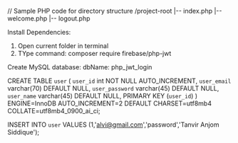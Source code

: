 // Sample PHP code for directory structure
/project-root
|-- index.php
|-- welcome.php
|-- logout.php

Install Dependencies:

1. Open current folder in terminal
2. TYpe command: composer require firebase/php-jwt

Create MySQL database:
dbName: php_jwt_login

CREATE TABLE `user` (
`user_id` int NOT NULL AUTO_INCREMENT,
`user_email` varchar(70) DEFAULT NULL,
`user_password` varchar(45) DEFAULT NULL,
`user_name` varchar(45) DEFAULT NULL,
PRIMARY KEY (`user_id`)
) ENGINE=InnoDB AUTO_INCREMENT=2 DEFAULT CHARSET=utf8mb4 COLLATE=utf8mb4_0900_ai_ci;

INSERT INTO `user` VALUES (1,'alvi@gmail.com','password','Tanvir Anjom Siddique');
